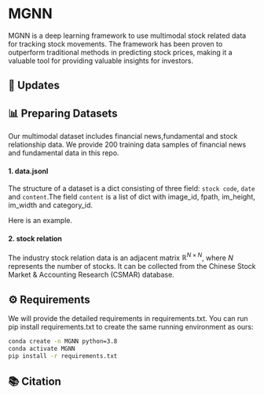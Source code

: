 # MGNN

MGNN is a deep learning framework to use multimodal stock related data for tracking stock movements. The framework has been proven to outperform traditional methods in predicting stock prices, making it a valuable tool for providing valuable insights for investors.

## 📝 Updates


## 📊 Preparing Datasets

Our multimodal dataset includes financial news,fundamental and stock relationship data. We provide 200 training data samples of financial news and fundamental data in this repo. 

#### 1. data.jsonl
The structure of a dataset is a dict consisting of three field: `stock code`, `date` and `content`.The field `content` is a list of dict with image_id, fpath, im_height, im_width and category_id.

Here is an example.

#### 2. stock relation
The industry stock relation data is an adjacent matrix $\mathbb{R}^{N×N}$, where $N$ represents the number of stocks. It can be collected from the Chinese Stock Market & Accounting Research (CSMAR) database.


## ⚙️ Requirements

We will provide the detailed requirements in requirements.txt. You can run pip install requirements.txt to create the same running environment as ours:

```bash
conda create -n MGNN python=3.8
conda activate MGNN
pip install -r requirements.txt
```
## 📚 Citation

